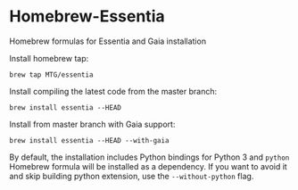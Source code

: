 # Homebrew-Essentia
Homebrew formulas for Essentia and Gaia installation

Install homebrew tap:
```
brew tap MTG/essentia
```

Install compiling the latest code from the master branch: 
```
brew install essentia --HEAD
```

Install from master branch with Gaia support:
```
brew install essentia --HEAD --with-gaia
```

By default, the installation includes Python bindings for Python 3 and ``python`` Homebrew formula will be installed as a dependency. If you want to avoid it and skip building python extension, use the ``--without-python`` flag. 
